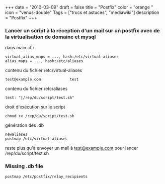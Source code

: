 +++
date = "2010-03-09"
draft = false
title = "Postfix"
color = "orange "
icon = "venus-double"
Tags = ["trucs et astuces", "mediawiki"]
description = "Postfix"
+++

### Lancer un script à la réception d'un mail sur un postfix avec de la virtualisation de domaine et mysql

dans main.cf :

    virtual_alias_maps = ..., hash:/etc/virtual-aliases
    alias_maps = ..., hash:/etc/aliases

contenu du fichier /etc/virtual-aliases

    test@example.com             test

contenu du fichier /etc/aliases

    test: "|/rep/du/script/test.sh"

droit d'exécution sur le script

    chmod +x /rep/du/script/test.sh

génération des .db

    newaliases
    postmap /etc/virtual-aliases

reste plus qu'à envoyer un mail à test@example.com pour lancer
/rep/du/script/test.sh

### Missing .db file

    postmap /etc/postfix/relay_recipients
